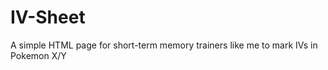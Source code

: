 IV-Sheet
========

A simple HTML page for short-term memory trainers like me to mark IVs in Pokemon X/Y
